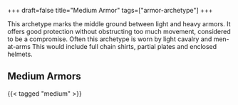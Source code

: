 +++
draft=false
title="Medium Armor"
tags=["armor-archetype"]
+++

This archetype marks the middle ground between light and heavy armors. It offers good protection without obstructing too much movement, considered to be a compromise. Often this archetype is worn by light cavalry and men-at-arms This would include full chain shirts, partial plates and enclosed helmets.

## Medium Armors

{{< tagged "medium" >}}
